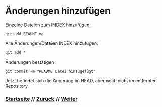 # Änderungen hinzufügen

Einzelne Dateien zum INDEX hinzufügen:

```
git add README.md
```

Alle Änderungen/Dateien INDEX hinzufügen:

```
git add *
```

Änderungen bestätigen:

```
git commit -m "README Datei hinzugefügt"
```

Jetzt befindet sich die Änderung im HEAD, aber noch nicht im entfernten Repository.

### [Startseite](start.md) // [Zurück](echo.md) // [Weiter](push.md)

